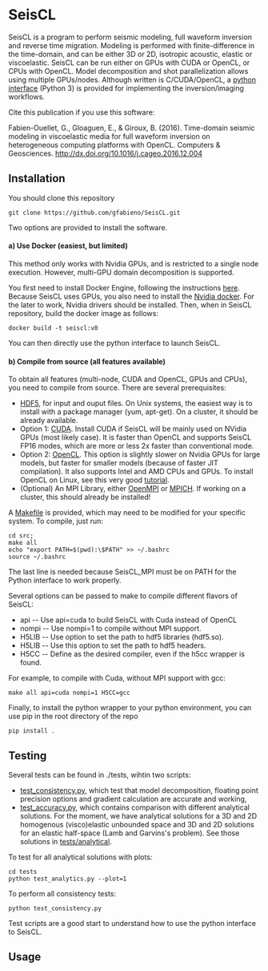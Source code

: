 # SeisCL

SeisCL is a program to perform seismic modeling, full waveform inversion and reverse time migration.
Modeling is performed with finite-difference in the time-domain, and can be either 3D or 2D,
isotropic acoustic, elastic or viscoelastic.
SeisCL can be run either on GPUs with CUDA or OpenCL, or CPUs with OpenCL.
Model decomposition and shot parallelization allows using multiple GPUs/nodes.
Although written is C/CUDA/OpenCL, a [python interface](SeisCL/SeisCL.py) (Python 3)
is provided for implementing the inversion/imaging workflows.

Cite this publication if you use this software:

Fabien-Ouellet, G., Gloaguen, E., & Giroux, B. (2016). Time-domain seismic modeling in
viscoelastic media for full waveform inversion on heterogeneous computing platforms with
OpenCL. Computers & Geosciences. <http://dx.doi.org/10.1016/j.cageo.2016.12.004>

## Installation

You should clone this repository

    git clone https://github.com/gfabieno/SeisCL.git

Two options are provided to install the software.

#### a) Use Docker (easiest, but limited)

This method only works with Nvidia GPUs, and is restricted to a single node execution.
However, multi-GPU domain decomposition is supported.

You first need to install Docker Engine, following the instructions [here](https://docs.docker.com/install/).
Because SeisCL uses GPUs, you also need to install the [Nvidia docker](https://github.com/NVIDIA/nvidia-docker).
For the later to work, Nvidia drivers should be installed.
Then, when in SeisCL repository, build the docker image as follows:

    docker build -t seiscl:v0

You can then directly use the python interface to launch SeisCL.

#### b) Compile from source (all features available)

To obtain all features (multi-node, CUDA and OpenCL, GPUs and CPUs), you need to compile from source.
There are several prerequisites:
*   [HDF5](https://www.hdfgroup.org/about-us/), for input and ouput files. On Unix systems,
the easiest way is to install with a package manager (yum, apt-get). On a cluster, it should be already available.
*  Option 1: [CUDA](https://developer.nvidia.com/cuda-toolkit). Install CUDA if SeisCL will
be mainly used on NVidia GPUs (most likely case). It is faster than OpenCL and supports
SeisCL FP16 modes, which are more or less 2x faster than conventional mode.
*  Option 2: [OpenCL](https://www.khronos.org/opencl/). This option is slightly slower on
Nvidia GPUs for large models, but faster for smaller models (because of faster JIT compilation).
It also supports Intel and AMD CPUs and GPUs. To install OpenCL on Linux, see this very good [tutorial](
https://wiki.tiker.net/OpenCLHowTo).
*  (Optional) An MPI Library, either [OpenMPI](https://www.open-mpi.org)
or [MPICH](https://www.mpich.org). If working on a cluster, this should already be installed!

A [Makefile](src/Makefile) is provided, which may need to be modified for your specific system.
To compile, just run:

    cd src;
    make all
    echo "export PATH=$(pwd):\$PATH" >> ~/.bashrc
    source ~/.bashrc

The last line is needed because SeisCL_MPI must be on PATH for the Python interface
to work properly.

Several options can be passed to make to compile different flavors of SeisCL:
* api -- Use api=cuda to build SeisCL with Cuda instead of OpenCL
* nompi -- Use nompi=1 to compile without MPI support.
* H5LIB -- Use option to set the path to hdf5 libraries (hdf5.so).
* H5LIB -- Use this option to set the path to hdf5 headers.
* H5CC -- Define as the desired compiler, even if the h5cc wrapper is found.

For example, to compile with Cuda, without MPI support with gcc:

    make all api=cuda nompi=1 H5CC=gcc
    
Finally, to install the python wrapper to your python environment, you can use pip in the
root directory of the repo

    pip install .

## Testing

Several tests can be found in ./tests, wihtin two scripts:
* [test_consistency.py](tests/test_consistency.py), which test that model decomposition,
floating point precision options and gradient calculation are accurate and working,
* [test_accuracy.py](tests/test_accuracy.py), which contains comparison with different analytical solutions. For the
moment, we have analytical solutions for a 3D and 2D homogenous (visco)elastic unbounded space
and 3D and 2D solutions for an elastic half-space (Lamb and Garvins's problem). See those
solutions in [tests/analytical](tests/analytical).

To test for all analytical solutions with plots:

    cd tests
    python test_analytics.py --plot=1

To perform all consistency tests:

    python test_consistency.py

Test scripts are a good start to understand how to use the python interface to SeisCL.

## Usage








